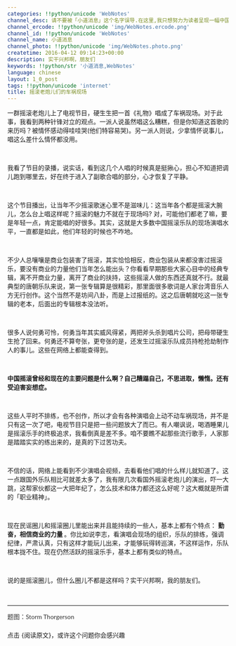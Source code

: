 ```yaml
---
categories: !!python/unicode 'WebNotes'
channel_desc: 请不要被「小道消息」这个名字误导.在这里,我只想努力为读者呈现一幅中国互联网的清明上河图.
channel_ercode: !!python/unicode 'img/WebNotes.ercode.png'
channel_id: !!python/unicode 'WebNotes'
channel_name: 小道消息
channel_photo: !!python/unicode 'img/WebNotes.photo.png'
createtime: 2016-04-12 09:14:23+00:00
description: 实干兴邦啊，朋友们
keywords: !!python/str '小道消息,WebNotes'
language: chinese
layout: 1_0_post
tags: !!python/unicode 'internet'
title: 摇滚老炮儿们的车祸现场
---
```

<div class="rich_media_content" id="js_content">
<p>
         一群摇滚老炮儿上了电视节目，硬生生把一首《礼物》唱成了车祸现场。对于此事，我看到两种针锋对立的观点。一派人说虽然唱这么糟糕，但是你知道这首歌的来历吗？被情怀感动得哇哇哭(他们特容易哭)。另一派人则说，少拿情怀说事儿，唱这么差什么情怀都没用。
        </p>
<p>
<br/>
</p>
<p>
         我看了节目的录播，说实话，看到这几个人唱的时候真是挺揪心，担心不知道把调儿跑到哪里去，好在终于进入了副歌合唱的部分，心才恢复了平静。
        </p>
<p>
<br/>
</p>
<p>
         这个节目播出，让当年不少摇滚歌迷心里不是滋味儿：这当年各个都是摇滚大腕儿，怎么台上唱这样呢？摇滚的魅力不就在于现场吗? 对，可能他们都老了嘛，要是年轻一点，肯定能唱的好很多。其实，这就是大多数中国摇滚乐队的现场演唱水平，一直都是如此，他们年轻的时候也不咋地。
        </p>
<p>
<br/>
</p>
<p>
         不少人总嚷嚷是商业包装害了摇滚，其实恰恰相反，商业包装从来都没害过摇滚乐，要没有商业的力量他们当年怎么能出头？你看看早期那些大家心目中的经典专辑，离不开商业力量，离开了商业的扶持，这些摇滚人做的东西还真就不行。就最典型的唐朝乐队来说，第一张专辑算是很精彩，那里面很多歌词是人家台湾音乐人方无行创作。这个当然不是坊间八卦，而是上过报纸的。这之后唐朝就吃这一张专辑的老本，后面出的专辑根本没法听。
        </p>
<p>
<br/>
</p>
<p>
         很多人说何勇可怜，何勇当年其实威风得紧，两把斧头杀到唱片公司，把母带硬生生抢了回来。何勇还不算夸张，更夸张的是，还发生过摇滚乐队成员持枪抢劫制作人的事儿。这些在网络上都能查得到。
        </p>
<p>
<br/>
</p>
<p>
<strong>
          中国摇滚曾经和现在的主要问题是什么啊？自己糟蹋自己，不思进取，懒惰。还有受迫害妄想症。
         </strong>
</p>
<p>
<br/>
</p>
<p>
         这些人平时不排练，也不创作，所以才会有各种演唱会上动不动车祸现场，并不是只有这一次了吧，电视节目只是把一些问题放大了而已。有人嘲讽说，喝酒睡果儿是摇滚乐手的终极追求，我看倒真是差不多。咱不要瞧不起那些流行歌手，人家那是踏踏实实的练出来的，是真的下过苦功夫。
        </p>
<p>
<br/>
</p>
<p>
         不信的话，网络上能看到不少演唱会视频，去看看他们唱的什么样儿就知道了。这一点跟国外乐队相比可就差太多了，我有限几次看国外摇滚老炮儿的演出，吓一大跳，这帮家伙都这一大把年纪了，怎么技术和体力都还这么好呢？这大概就是所谓的「职业精神」。
        </p>
<p>
<br/>
</p>
<p>
         现在民谣圈儿和摇滚圈儿里能出来并且能持续的一些人，基本上都有个特点：
         <strong>
          勤奋，相信商业的力量
         </strong>
         。你比如说李志，看演唱会现场的组织，乐队的排练，强调纪律，严肃认真，只有这样才能玩儿出来，才能够玩得转巡演，不这样运作，乐队根本拢不住。现在仍然活跃的摇滚乐手，基本上都有类似的特点。
        </p>
<p>
<br/>
</p>
<p>
         说的是摇滚圈儿，但什么圈儿不都是这样吗？实干兴邦啊，我的朋友们。
        </p>
<p>
<br/>
</p>
<p>
<qqmusic albumurl="/8/z/000eL0VF0dxd8z.jpg" audiourl="http://ws.stream.qqmusic.qq.com/171805.m4a?fromtag=46" class="res_iframe qqmusic_iframe js_editor_qqmusic" commentid="3978079582" frameborder="0" mid="000NCLSE1tXZtW" music_name="礼物" musicid="171805" play_length="297000" scrolling="no" singer="华语群星 - 礼物" src="/cgi-bin/readtemplate?t=tmpl/qqmusic_tmpl&amp;singer=%E5%8D%8E%E8%AF%AD%E7%BE%A4%E6%98%9F%20-%20%E7%A4%BC%E7%89%A9&amp;music_name=%E7%A4%BC%E7%89%A9">
</qqmusic>
</p>
<hr style="font-family: Lato, Helvetica, Arial, freesans, clean, sans-serif; border-right-width: 0px; border-bottom-width: 0px; border-left-width: 0px; border-top-style: solid; border-top-color: rgb(234, 234, 234); height: 1px; margin-top: 1em; margin-bottom: 1em; color: rgb(51, 51, 51); white-space: normal;"/>
<p style="font-family: Lato, Helvetica, Arial, freesans, clean, sans-serif; border: 0px; margin-top: 1em; margin-bottom: 1.5em; outline: 0px; line-height: 1.5em; color: rgb(51, 51, 51); white-space: normal;">
         题图：Storm Thorgerson
        </p>
<p>
         点击 {阅读原文}，或许这个问题你会感兴趣
        </p>
</div>